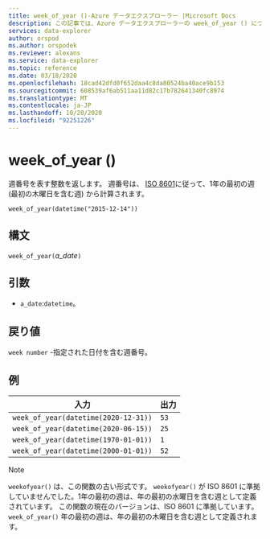```yaml
---
title: week_of_year ()-Azure データエクスプローラー |Microsoft Docs
description: この記事では、Azure データエクスプローラーの week_of_year () について説明します。
services: data-explorer
author: orspod
ms.author: orspodek
ms.reviewer: alexans
ms.service: data-explorer
ms.topic: reference
ms.date: 03/18/2020
ms.openlocfilehash: 18cad42dfd0f652daa4c8da80524ba40ace9b153
ms.sourcegitcommit: 608539af6ab511aa11d82c17b782641340fc8974
ms.translationtype: MT
ms.contentlocale: ja-JP
ms.lasthandoff: 10/20/2020
ms.locfileid: "92251226"
---
```

# <a name="week_of_year"></a>week_of_year ()

週番号を表す整数を返します。 週番号は、 [ISO 8601](https://en.wikipedia.org/wiki/ISO_8601#Week_dates)に従って、1年の最初の週 (最初の木曜日を含む週) から計算されます。

```kusto
week_of_year(datetime("2015-12-14"))
```

## <a name="syntax"></a>構文

`week_of_year(`*a_date*`)`

## <a name="arguments"></a>引数

* `a_date`:`datetime`。

## <a name="returns"></a>戻り値

`week number` -指定された日付を含む週番号。

## <a name="examples"></a>例

|入力                                    |出力|
|-----------------------------------------|------|
|`week_of_year(datetime(2020-12-31))`     |`53`  |
|`week_of_year(datetime(2020-06-15))`     |`25`  |
|`week_of_year(datetime(1970-01-01))`     |`1`   |
|`week_of_year(datetime(2000-01-01))`     |`52`  |

> [!NOTE]
> `weekofyear()` は、この関数の古い形式です。 `weekofyear()` が ISO 8601 に準拠していませんでした。1年の最初の週は、年の最初の水曜日を含む週として定義されています。
この関数の現在のバージョンは、ISO 8601 に準拠しています。 `week_of_year()` 年の最初の週は、年の最初の木曜日を含む週として定義されます。